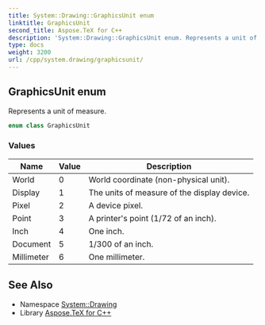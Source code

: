 ```yaml
---
title: System::Drawing::GraphicsUnit enum
linktitle: GraphicsUnit
second_title: Aspose.TeX for C++
description: 'System::Drawing::GraphicsUnit enum. Represents a unit of measure in C++.'
type: docs
weight: 3200
url: /cpp/system.drawing/graphicsunit/
---
```

## GraphicsUnit enum


Represents a unit of measure.

```cpp
enum class GraphicsUnit
```

### Values

| Name | Value | Description |
| --- | --- | --- |
| World | 0 | World coordinate (non-physical unit). |
| Display | 1 | The units of measure of the display device. |
| Pixel | 2 | A device pixel. |
| Point | 3 | A printer's point (1/72 of an inch). |
| Inch | 4 | One inch. |
| Document | 5 | 1/300 of an inch. |
| Millimeter | 6 | One millimeter. |

## See Also

* Namespace [System::Drawing](../)
* Library [Aspose.TeX for C++](../../)

